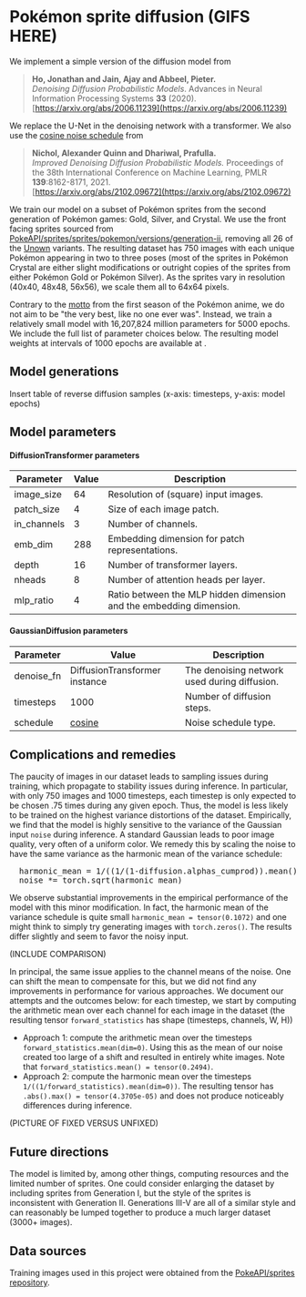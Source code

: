 # Pok&eacute;mon sprite diffusion (GIFS HERE)

We implement a simple version of the diffusion model from

> **Ho, Jonathan and Jain, Ajay and Abbeel, Pieter.**  
> *Denoising Diffusion Probabilistic Models*. Advances in Neural Information Processing Systems **33** (2020).  
> [https://arxiv.org/abs/2006.11239](https://arxiv.org/abs/2006.11239)

We replace the U-Net in the denoising network with a transformer. We also use the [cosine noise schedule](https://arxiv.org/pdf/2102.09672#equation.3.17) from

> **Nichol, Alexander Quinn and Dhariwal, Prafulla.**   
> *Improved Denoising Diffusion Probabilistic Models.* Proceedings of the 38th International Conference on Machine Learning, PMLR **139**:8162-8171, 2021.  
> [https://arxiv.org/abs/2102.09672](https://arxiv.org/abs/2102.09672)

We train our model on a subset of Pok&eacute;mon sprites from the second generation of Pok&eacute;mon games: Gold, Silver, and Crystal. We use the front facing sprites sourced from [PokeAPI/sprites/sprites/pokemon/versions/generation-ii](https://github.com/PokeAPI/sprites/tree/master/sprites/pokemon/versions/generation-ii), removing all 26 of the [Unown](https://bulbapedia.bulbagarden.net/wiki/Unown_(Pok%C3%A9mon)) variants. The resulting dataset has 750 images with each unique Pok&eacute;mon appearing in two to three poses (most of the sprites in Pok&eacute;mon Crystal are either slight modifications or outright copies of the sprites from either Pok&eacute;mon Gold or Pok&eacute;mon Silver). As the sprites vary in resolution (40x40, 48x48, 56x56), we scale them all to 64x64 pixels.

Contrary to the [motto](https://www.youtube.com/watch?v=R4GIyJxvk94) from the first season of the Pok&eacute;mon anime, we do not aim to be "the very best, like no one ever was". Instead, we train a relatively small model with 16,207,824 million parameters for 5000 epochs. We include the full list of parameter choices below. The resulting model weights at intervals of 1000 epochs are available at .

## Model generations

Insert table of reverse diffusion samples (x-axis: timesteps, y-axis: model epochs) 

## Model parameters

#### DiffusionTransformer parameters

| Parameter    | Value  | Description |
|--------------|--------|-------------|
| image_size   |  64    | Resolution of (square) input images. |
| patch_size   |  4     | Size of each image patch. |
| in_channels  |  3     | Number of channels. |
| emb_dim      |  288   | Embedding dimension for patch representations. |
| depth        |  16    | Number of transformer layers. |
| nheads       |  8     | Number of attention heads per layer. |
| mlp_ratio    |  4     | Ratio between the MLP hidden dimension and the embedding dimension. |

#### GaussianDiffusion parameters

| Parameter  | Value         | Description |
|------------|---------------|-------------|
| denoise_fn | DiffusionTransformer instance | The denoising network used during diffusion. |
| timesteps  | 1000          | Number of diffusion steps. |
| schedule   | [cosine](https://arxiv.org/pdf/2102.09672#equation.3.17) | Noise schedule type. |

## Complications and remedies
The paucity of images in our dataset leads to sampling issues during training, which propagate to stability issues during inference. In particular, with only 750 images and 1000 timesteps, each timestep is only expected to be chosen .75 times during any given epoch. Thus, the model is less likely to be trained on the highest variance distortions of the dataset. Empirically, we find that the model is highly sensitive to the variance of the Gaussian input `noise` during inference. A standard Gaussian leads to poor image quality, very often of a uniform color. We remedy this by scaling the noise to have the same variance as the harmonic mean of the variance schedule:

<pre>
  harmonic_mean = 1/((1/(1-diffusion.alphas_cumprod)).mean())
  noise *= torch.sqrt(harmonic_mean)
</pre>

We observe substantial improvements in the empirical performance of the model with this minor modification. In fact, the harmonic mean of the variance schedule is quite small `harmonic_mean = tensor(0.1072)` and one might think to simply try generating images with `torch.zeros()`. The results differ slightly and seem to favor the noisy input.

(INCLUDE COMPARISON)

In principal, the same issue applies to the channel means of the noise. One can shift the mean to compensate for this, but we did not find any improvements in performance for various approaches. We document our attempts and the outcomes below: for each timestep, we start by computing the arithmetic mean over each channel for each image in the dataset (the resulting tensor `forward_statistics` has shape (timesteps, channels, W, H))

- Approach 1: compute the arithmetic mean over the timesteps `forward_statistics.mean(dim=0)`. Using this as the mean of our noise created too large of a shift and resulted in entirely white images. Note that `forward_statistics.mean() = tensor(0.2494)`.
- Approach 2: compute the harmonic mean over the timesteps `1/((1/forward_statistics).mean(dim=0))`. The resulting tensor has `.abs().max() = tensor(4.3705e-05)` and does not produce noticeably differences during inference.

(PICTURE OF FIXED VERSUS UNFIXED)

## Future directions
The model is limited by, among other things, computing resources and the limited number of sprites. One could consider enlarging the dataset by including sprites from Generation I, but the style of the sprites is inconsistent with Generation II. Generations III-V are all of a similar style and can reasonably be lumped together to produce a much larger dataset (3000+ images).

## Data sources
Training images used in this project were obtained from the [PokeAPI/sprites repository](https://github.com/PokeAPI/sprites).
